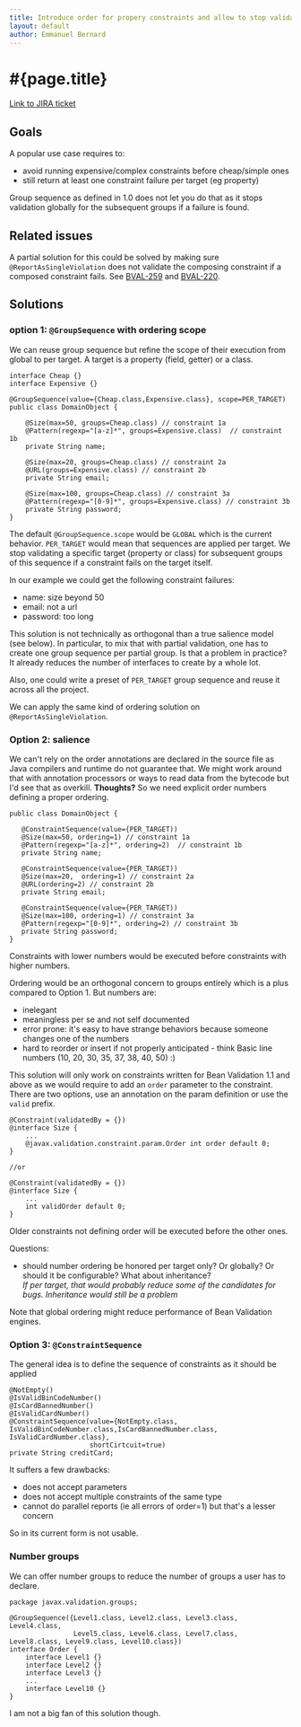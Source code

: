 ```yaml
---
title: Introduce order for propery constraints and allow to stop validation for first failing property constraint
layout: default
author: Emmanuel Bernard
---
```


# #{page.title}

[Link to JIRA ticket](https://hibernate.onjira.com/browse/BVAL-248)

## Goals

A popular use case requires to:

- avoid running expensive/complex constraints before cheap/simple ones
- still return at least one constraint failure per target (eg property)

Group sequence as defined in 1.0 does not let you do that as it stops validation
globally for the subsequent groups if a failure is found.

## Related issues

A partial solution for this could be solved by making sure `@ReportAsSingleViolation` does not 
validate the composing constraint if a composed constraint fails. See [BVAL-259][BVAL-259] and
[BVAL-220][BVAL-220].

[BVAL-259]: https://hibernate.onjira.com/browse/BVAL-259
[BVAL-220]: https://hibernate.onjira.com/browse/BVAL-220

## Solutions

### option 1: `@GroupSequence` with ordering scope

We can reuse group sequence but refine the scope of their execution from global to per target.
A target is a property (field, getter) or a class.

	interface Cheap {}
	interface Expensive {}

	@GroupSequence(value={Cheap.class,Expensive.class}, scope=PER_TARGET)
	public class DomainObject {

		@Size(max=50, groups=Cheap.class) // constraint 1a
		@Pattern(regexp="[a-z]*", groups=Expensive.class)  // constraint 1b
		private String name;
		
		@Size(max=20, groups=Cheap.class) // constraint 2a
		@URL(groups=Expensive.class) // constraint 2b
		private String email;
		
		@Size(max=100, groups=Cheap.class) // constraint 3a
		@Pattern(regexp="[0-9]*", groups=Expensive.class) // constraint 3b
		private String password;
	}


The default `@GroupSequence.scope` would be `GLOBAL` which is the current behavior. `PER_TARGET` would mean that sequences are
applied per target. We stop validating a specific target (property or class) for subsequent groups 
of this sequence if a constraint fails on the target itself.

In our example we could get the following constraint failures:

- name: size beyond 50
- email: not a url
- password: too long

This solution is not technically as orthogonal than a true salience model (see below).
In particular, to mix that with partial validation, one has to create one group sequence
per partial group. Is that a problem in practice? It already reduces the number of 
interfaces to create by a whole lot.

Also, one could write a preset of `PER_TARGET` group sequence and reuse it across all the project.

We can apply the same kind of ordering solution on `@ReportAsSingleViolation`.

### Option 2: salience

We can't rely on the order annotations are declared in the source file as Java compilers and runtime do not
guarantee that. We might work around that with annotation processors or ways to read data from the bytecode
 but I'd see that as overkill. __Thoughts?__ So we need explicit order numbers defining a proper ordering.

	public class DomainObject {

       @ConstraintSequence(value={PER_TARGET))
       @Size(max=50, ordering=1) // constraint 1a
       @Pattern(regexp="[a-z]*", ordering=2)  // constraint 1b
       private String name;

       @ConstraintSequence(value={PER_TARGET))
       @Size(max=20,  ordering=1) // constraint 2a
       @URL(ordering=2) // constraint 2b
       private String email;

       @ConstraintSequence(value={PER_TARGET))
       @Size(max=100, ordering=1) // constraint 3a
       @Pattern(regexp="[0-9]*", ordering=2) // constraint 3b
       private String password;
	}

Constraints with lower numbers would be executed before constraints with higher numbers.

Ordering would be an orthogonal concern to groups entirely which is a plus compared to Option 1.
But numbers are:

- inelegant
- meaningless per se and not self documented 
- error prone: it's easy to have strange behaviors because someone changes one of the numbers
- hard to reorder or insert if not properly anticipated - think Basic line numbers (10, 20, 30, 35, 37, 38, 40, 50) :)

This solution will only work on constraints written for Bean Validation 1.1 and above as we would require
to add an `order` parameter to the constraint. There are two options, use an annotation on the param definition
or use the `valid` prefix.

    @Constraint(validatedBy = {})
    @interface Size {
    	...
    	@javax.validation.constraint.param.Order int order default 0;
    }

    //or

    @Constraint(validatedBy = {})
    @interface Size {
    	...
    	int validOrder default 0;
    }

Older constraints not defining order will be executed before the other ones.

Questions:

- should number ordering be honored per target only? Or globally? Or should it be configurable? 
  What about inheritance?  
  _If per target, that would probably reduce some of the candidates for bugs. Inheritance would still be a problem_

Note that global ordering might reduce performance of Bean Validation engines.

### Option 3: `@ConstraintSequence`

The general idea is to define the sequence of constraints as it should be applied

 	@NotEmpty()
	@IsValidBinCodeNumber()
	@IsCardBannedNumber()
	@IsValidCardNumber()
	@ConstraintSequence(value={NotEmpty.class, IsValidBinCodeNumber.class,IsCardBannedNumber.class, IsValidCardNumber.class}, 
		                shortCirtcuit=true)
	private String creditCard;

It suffers a few drawbacks:

- does not accept parameters
- does not accept multiple constraints of the same type
- cannot do parallel reports (ie all errors of order=1) but that's a lesser concern

So in its current form is not usable.


### Number groups

We can offer number groups to reduce the number of groups a user has to declare. 
	
	package javax.validation.groups;

	@GroupSequence({Level1.class, Level2.class, Level3.class, Level4.class, 
		            Level5.class, Level6.class, Level7.class, Level8.class, Level9.class, Level10.class})
	interface Order {
	    interface Level1 {}
	    interface Level2 {}
	    interface Level3 {}
	    ...
	    interface Level10 {}
	}


I am not a big fan of this solution though.